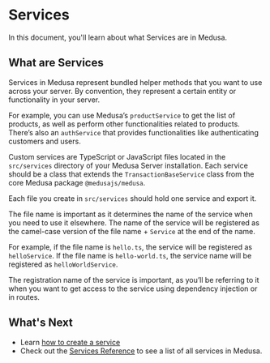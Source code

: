 # Services

In this document, you'll learn about what Services are in Medusa.

## What are Services

Services in Medusa represent bundled helper methods that you want to use across your server. By convention, they represent a certain entity or functionality in your server.

For example, you can use Medusa’s `productService` to get the list of products, as well as perform other functionalities related to products. There’s also an `authService` that provides functionalities like authenticating customers and users.

Custom services are TypeScript or JavaScript files located in the `src/services` directory of your Medusa Server installation. Each service should be a class that extends the `TransactionBaseService` class from the core Medusa package `@medusajs/medusa`.

Each file you create in `src/services` should hold one service and export it.

The file name is important as it determines the name of the service when you need to use it elsewhere. The name of the service will be registered as the camel-case version of the file name + `Service` at the end of the name.

For example, if the file name is `hello.ts`, the service will be registered as `helloService`. If the file name is `hello-world.ts`, the service name will be registered as `helloWorldService`.

The registration name of the service is important, as you’ll be referring to it when you want to get access to the service using dependency injection or in routes.

## What's Next

- Learn [how to create a service](./create-service.md)
- Check out the [Services Reference](/references/services/classes/AuthService) to see a list of all services in Medusa.
